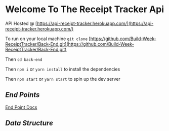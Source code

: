 #                    **Welcome To The Receipt Tracker Api**

API Hosted @ [https://api-receipt-tracker.herokuapp.com/](https://api-receipt-tracker.herokuapp.com/)


To run on your local machine `git clone` [https://github.com/Build-Week-ReceiptTracker/Back-End.git](https://github.com/Build-Week-ReceiptTracker/Back-End.git)

Then `cd back-end`

Then `npm i` or `yarn install` to install the dependencies

Then `npm start` or `yarn start` to spin up the dev server


##                          *******End Points*******        

[End Point Docs](https://www.notion.so/harleyent/End-Points-6ae1b738bcba4770be49860eada12237)

##                    *******Data Structure*******     